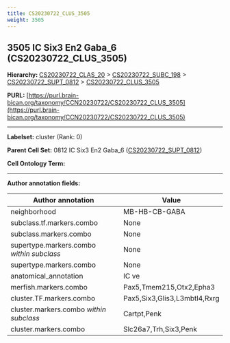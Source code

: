 ```yaml
---
title: CS20230722_CLUS_3505
weight: 3505
---
```

## 3505 IC Six3 En2 Gaba_6 (CS20230722_CLUS_3505)
<b>Hierarchy: </b>
[CS20230722_CLAS_20](../CS20230722_CLAS_20) >
[CS20230722_SUBC_198](../CS20230722_SUBC_198) >
[CS20230722_SUPT_0812](../CS20230722_SUPT_0812) >
[CS20230722_CLUS_3505](../CS20230722_CLUS_3505)

**PURL:** [https://purl.brain-bican.org/taxonomy/CCN20230722/CS20230722_CLUS_3505](https://purl.brain-bican.org/taxonomy/CCN20230722/CS20230722_CLUS_3505)

---


**Labelset:** cluster (Rank: 0)

**Parent Cell Set:** 0812 IC Six3 En2 Gaba_6 ([CS20230722_SUPT_0812](../CS20230722_SUPT_0812))



**Cell Ontology Term:** 

[MARKER GENES.]: #


---

[TRANSFERRED ANNOTATIONS.]: #


[AUTHOR ANNOTATION FIELDS.]: #


**Author annotation fields:**

| Author annotation | Value |
|-------------------|-------|
|neighborhood|MB-HB-CB-GABA|
|subclass.tf.markers.combo|None|
|subclass.markers.combo|None|
|supertype.markers.combo _within subclass_|None|
|supertype.markers.combo|None|
|anatomical_annotation|IC ve|
|merfish.markers.combo|Pax5,Tmem215,Otx2,Epha3|
|cluster.TF.markers.combo|Pax5,Six3,Glis3,L3mbtl4,Rxrg|
|cluster.markers.combo _within subclass_|Cartpt,Penk|
|cluster.markers.combo|Slc26a7,Trh,Six3,Penk|

